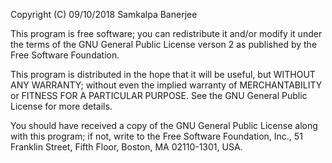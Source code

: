 Copyright (C) 09/10/2018 Samkalpa Banerjee

This program is free software; you can redistribute it and/or
modify it under the terms of the GNU General Public License verson 2
as published by the Free Software Foundation.

This program is distributed in the hope that it will be useful,
but WITHOUT ANY WARRANTY; without even the implied warranty of
MERCHANTABILITY or FITNESS FOR A PARTICULAR PURPOSE.  See the
GNU General Public License for more details.

You should have received a copy of the GNU General Public License
along with this program; if not, write to the Free Software
Foundation, Inc., 51 Franklin Street, Fifth Floor, Boston, MA  02110-1301, USA.
